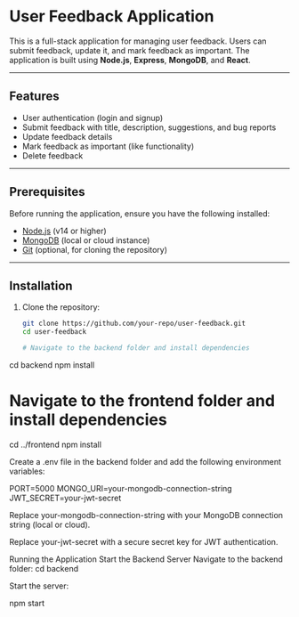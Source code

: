 # User Feedback Application

This is a full-stack application for managing user feedback. Users can submit feedback, update it, and mark feedback as important. The application is built using **Node.js**, **Express**, **MongoDB**, and **React**.

---

## Features

- User authentication (login and signup)
- Submit feedback with title, description, suggestions, and bug reports
- Update feedback details
- Mark feedback as important (like functionality)
- Delete feedback

---

## Prerequisites

Before running the application, ensure you have the following installed:

- [Node.js](https://nodejs.org/) (v14 or higher)
- [MongoDB](https://www.mongodb.com/) (local or cloud instance)
- [Git](https://git-scm.com/) (optional, for cloning the repository)

---

## Installation

1. Clone the repository:
   ```bash
   git clone https://github.com/your-repo/user-feedback.git
   cd user-feedback

   # Navigate to the backend folder and install dependencies
cd backend
npm install

# Navigate to the frontend folder and install dependencies
cd ../frontend
npm install

Create a .env file in the backend folder and add the following environment variables:

PORT=5000
MONGO_URI=your-mongodb-connection-string
JWT_SECRET=your-jwt-secret

Replace your-mongodb-connection-string with your MongoDB connection string (local or cloud).

Replace your-jwt-secret with a secure secret key for JWT authentication.

Running the Application
Start the Backend Server
Navigate to the backend folder:
cd backend

Start the server:

npm start